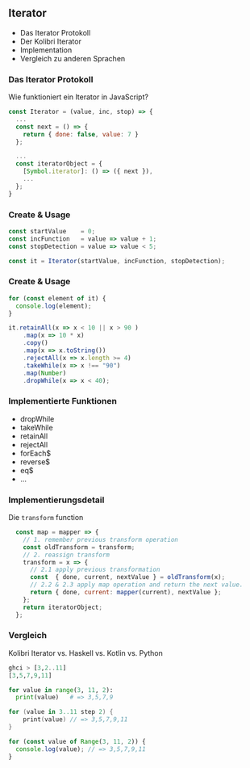 ## Iterator
- Das Iterator Protokoll
- Der Kolibri Iterator
- Implementation
- Vergleich zu anderen Sprachen




### Das Iterator Protokoll
Wie funktioniert ein Iterator in JavaScript?
```js [8-9|3-5|1-12]
const Iterator = (value, inc, stop) => {
  ...
  const next = () => {
    return { done: false, value: 7 }
  };

  ...
  const iteratorObject = {
    [Symbol.iterator]: () => ({ next }),
    ...
  };
}
```



### Create & Usage
```js []
const startValue    = 0;
const incFunction   = value => value + 1;
const stopDetection = value => value < 5;

const it = Iterator(startValue, incFunction, stopDetection);
```



### Create & Usage
```js [1-3|5-12]
for (const element of it) {
  console.log(element);
}

it.retainAll(x => x < 10 || x > 90 )
    .map(x => 10 * x)
    .copy()
    .map(x => x.toString())
    .rejectAll(x => x.length >= 4)
    .takeWhile(x => x !== "90")
    .map(Number)
    .dropWhile(x => x < 40);
```



### Implementierte Funktionen
- dropWhile
- takeWhile
- retainAll
- rejectAll
- forEach$
- reverse$
- eq$
- ...



### Implementierungsdetail
Die `transform` function
```js []
  const map = mapper => {
    // 1. remember previous transform operation
    const oldTransform = transform;
    // 2. reassign transform
    transform = x => {
      // 2.1 apply previous transformation
      const  { done, current, nextValue } = oldTransform(x);
      // 2.2 & 2.3 apply map operation and return the next value.
      return { done, current: mapper(current), nextValue };
    };
    return iteratorObject;
  };
```



### Vergleich
Kolibri Iterator vs. Haskell vs. Kotlin vs. Python
```haskell
ghci > [3,2..11]
[3,5,7,9,11]
```
```python
for value in range(3, 11, 2):
  print(value)   # => 3,5,7,9
```
```kotlin
for (value in 3..11 step 2) {
    print(value) // => 3,5,7,9,11
}
```
```js
for (const value of Range(3, 11, 2)) {
  console.log(value); // => 3,5,7,9,11
}
```